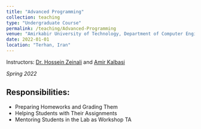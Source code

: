 ```yaml
---
title: "Advanced Programming"
collection: teaching
type: "Undergraduate Course"
permalink: /teaching/Advanced-Programming
venue: "Amirkabir University of Technology, Department of Computer Engineering"
date: 2022-01-01
location: "Terhan, Iran"
---
```

    

Instructors: [Dr. Hossein Zeinali](https://aut.ac.ir/cv/3031/Hossein%20Zeinali) and [Amir Kalbasi](https://aut.ac.ir/cv/2241/AMIR%20KALBASI)

*Spring 2022*

## Responsibilities:
- Preparing Homeworks and Grading Them
- Helping Students with Their Assignments
- Mentoring Students in the Lab as Workshop TA